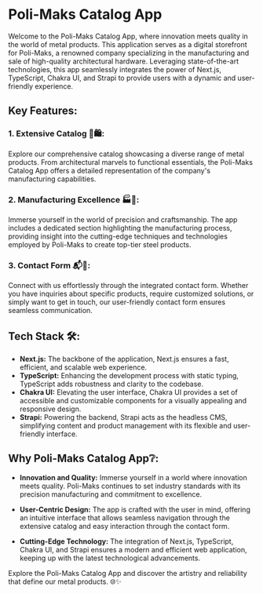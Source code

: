 # Poli-Maks Catalog App

Welcome to the Poli-Maks Catalog App, where innovation meets quality in the world of metal products. This application serves as a digital storefront for Poli-Maks, a renowned company specializing in the manufacturing and sale of high-quality architectural hardware. Leveraging state-of-the-art technologies, this app seamlessly integrates the power of Next.js, TypeScript, Chakra UI, and Strapi to provide users with a dynamic and user-friendly experience.

## Key Features:

### 1. Extensive Catalog 📖🛍️:

Explore our comprehensive catalog showcasing a diverse range of metal products. From architectural marvels to functional essentials, the Poli-Maks Catalog App offers a detailed representation of the company's manufacturing capabilities.

### 2. Manufacturing Excellence 🏭🌟:

Immerse yourself in the world of precision and craftsmanship. The app includes a dedicated section highlighting the manufacturing process, providing insight into the cutting-edge techniques and technologies employed by Poli-Maks to create top-tier steel products.

### 3. Contact Form 📬🤝:

Connect with us effortlessly through the integrated contact form. Whether you have inquiries about specific products, require customized solutions, or simply want to get in touch, our user-friendly contact form ensures seamless communication.

## Tech Stack 🛠️:

- **Next.js:** The backbone of the application, Next.js ensures a fast, efficient, and scalable web experience.
- **TypeScript:** Enhancing the development process with static typing, TypeScript adds robustness and clarity to the codebase.
- **Chakra UI:** Elevating the user interface, Chakra UI provides a set of accessible and customizable components for a visually appealing and responsive design.
- **Strapi:** Powering the backend, Strapi acts as the headless CMS, simplifying content and product management with its flexible and user-friendly interface.

## Why Poli-Maks Catalog App❔:

- **Innovation and Quality:** Immerse yourself in a world where innovation meets quality. Poli-Maks continues to set industry standards with its precision manufacturing and commitment to excellence.

- **User-Centric Design:** The app is crafted with the user in mind, offering an intuitive interface that allows seamless navigation through the extensive catalog and easy interaction through the contact form.

- **Cutting-Edge Technology:** The integration of Next.js, TypeScript, Chakra UI, and Strapi ensures a modern and efficient web application, keeping up with the latest technological advancements.

Explore the Poli-Maks Catalog App and discover the artistry and reliability that define our metal products. 🌐✨
